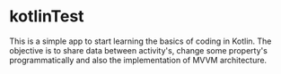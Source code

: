 # kotlinTest

This is a simple app to start learning the basics of coding in Kotlin.
The objective is to share data between activity's, change some property's programmatically and also the implementation of MVVM architecture.

